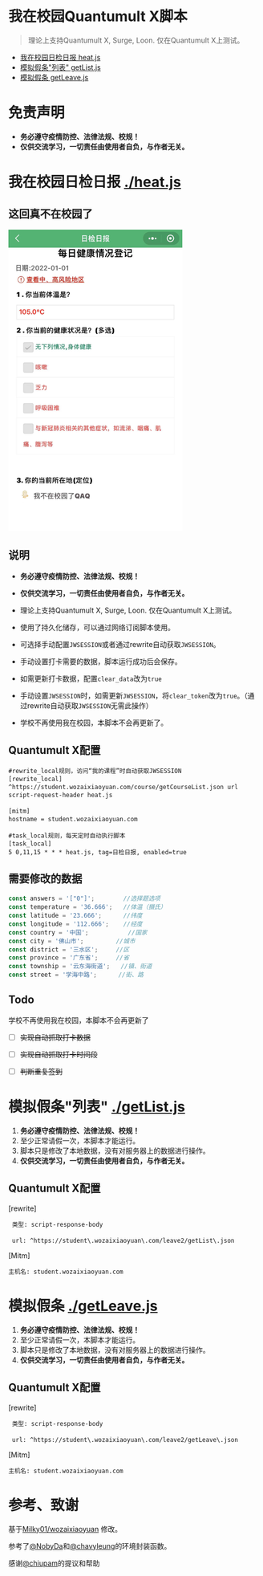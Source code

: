 # 我在校园Quantumult X脚本
>理论上支持Quantumult X, Surge, Loon. 仅在Quantumult X上测试。

* [我在校园日检日报  heat.js](#我在校园日检日报----heatjs)
* [模拟假条"列表"  getList.js](#模拟假条列表----getlistjs)
* [模拟假条  getLeave.js](#模拟假条----getleavejs)

# 免责声明

- **务必遵守疫情防控、法律法规、校规！**
- **仅供交流学习，一切责任由使用者自负，与作者无关。**

# 我在校园日检日报    [./heat.js](./heat.js)

## 这回真不在校园了

<img src="./bzxy.jpg" height="600"></img>

## 说明

- **务必遵守疫情防控、法律法规、校规！**
  
- **仅供交流学习，一切责任由使用者自负，与作者无关。**

- 理论上支持Quantumult X, Surge, Loon. 仅在Quantumult X上测试。

- 使用了持久化储存，可以通过网络订阅脚本使用。
  
- 可选择手动配置`JWSESSION`或者通过rewrite自动获取`JWSESSION`。

- 手动设置打卡需要的数据，脚本运行成功后会保存。

- 如需更新打卡数据，配置`clear_data`改为`true`

- 手动设置`JWSESSION`时，如需更新`JWSESSION`，将`clear_token`改为`true`。（通过rewrite自动获取`JWSESSION`无需此操作）

- 学校不再使用我在校园，本脚本不会再更新了。

## Quantumult X配置
```
#rewrite_local规则，访问“我的课程”时自动获取JWSESSION
[rewrite_local]
^https://student.wozaixiaoyuan.com/course/getCourseList.json url script-request-header heat.js

[mitm]
hostname = student.wozaixiaoyuan.com

#task_local规则，每天定时自动执行脚本
[task_local]
5 0,11,15 * * * heat.js, tag=日检日报, enabled=true
```

## 需要修改的数据

```JavaScript
const answers = '["0"]';		//选择题选项
const temperature = '36.666';	//体温（摄氏）
const latitude = '23.666';		//纬度
const longitude = '112.666';	//经度
const country = '中国';			//国家
const city = '佛山市';			//城市
const district = '三水区';		//区
const province = '广东省';		//省
const township = '云东海街道';	//镇、街道
const street = '学海中路';		//街、路
```
## Todo

学校不再使用我在校园，本脚本不会再更新了

 - [ ] ~~实现自动抓取打卡数据~~
 - [ ] ~~实现自动抓取打卡时间段~~
 - [ ] ~~判断重复签到~~


# 模拟假条"列表"    [./getList.js](./getList.js)

1. **务必遵守疫情防控、法律法规、校规！**
2. 至少正常请假一次，本脚本才能运行。
3. 脚本只是修改了本地数据，没有对服务器上的数据进行操作。
4. **仅供交流学习，一切责任由使用者自负，与作者无关。**

## Quantumult X配置
[rewrite]
```
 类型: script-response-body

 url: ^https://student\.wozaixiaoyuan\.com/leave2/getList\.json
```

[Mitm]
```
主机名: student.wozaixiaoyuan.com
```


# 模拟假条    [./getLeave.js](./getLeave.js)

1. **务必遵守疫情防控、法律法规、校规！**
2. 至少正常请假一次，本脚本才能运行。
3. 脚本只是修改了本地数据，没有对服务器上的数据进行操作。
4. **仅供交流学习，一切责任由使用者自负，与作者无关。**

## Quantumult X配置
[rewrite]
```
 类型: script-response-body

 url: ^https://student\.wozaixiaoyuan\.com/leave2/getLeave\.json
```

[Mitm]
```
主机名: student.wozaixiaoyuan.com
```

# 参考、致谢

基于[Milky01/wozaixiaoyuan](https://github.com/Milky01/wozaixiaoyuan) 修改。

参考了[@NobyDa](https://github.com/NobyDa)和[@chavyleung](https://github.com/chavyleung)的环境封装函数。

感谢[@chiupam](https://github.com/chiupam)的提议和帮助


